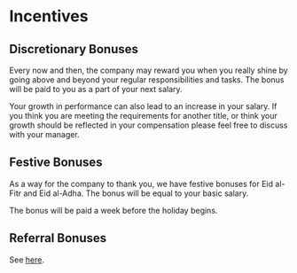 # Incentives

## Discretionary Bonuses

Every now and then, the company may reward you when you really shine by going above and beyond your regular responsibilities and tasks. The bonus will be paid to you as a part of your next salary.

Your growth in performance can also lead to an increase in your salary. If you think you are meeting the requirements for another title, or think your growth should be reflected in your compensation please feel free to discuss with your manager.

## Festive Bonuses

As a way for the company to thank you, we have festive bonuses for Eid al-Fitr and Eid al-Adha. The bonus will be equal to your basic salary.

The bonus will be paid a week before the holiday begins.

## Referral Bonuses

See [here](refer-a-candidate.md#referral-bonuses).
